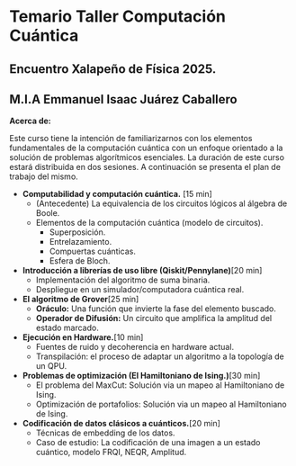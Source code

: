 # Temario Taller Computación Cuántica
## Encuentro Xalapeño de Física 2025.
## M.I.A Emmanuel Isaac Juárez Caballero
**Acerca de:**

Este curso tiene la intención de familiarizarnos con los elementos fundamentales de la computación cuántica con un enfoque orientado a la solución de problemas algorítmicos esenciales. 
La duración de este curso estará distribuida en dos sesiones. A continuación se presenta el plan de trabajo del mismo.


 - **Computabilidad y computación cuántica.** [15 min]
	 - (Antecedente) La equivalencia de los circuitos lógicos al álgebra de Boole.
	 - Elementos de la computación cuántica (modelo de circuitos).
		 - Superposición.
		 - Entrelazamiento.
		 - Compuertas cuánticas.
		 - Esfera de Bloch.
- **Introducción a librerías de uso libre (Qiskit/Pennylane)**[20 min]
	- Implementación del algoritmo de suma binaria.
	- Despliegue en un simulador/computadora cuántica real.
- **El algoritmo de Grover**[25 min]
	- **Oráculo:** Una función que invierte la fase del elemento buscado.
	- **Operador de Difusión:** Un circuito que amplifica la amplitud del estado marcado.
- **Ejecución en Hardware.**[10 min]
	- Fuentes de ruido y decoherencia en hardware actual.
	- Transpilación: el proceso de adaptar un algoritmo a la topología de un QPU.
- **Problemas de optimización (El Hamiltoniano de Ising.)**[30 min]
	- El problema del MaxCut: Solución via un mapeo al Hamiltoniano de Ising.
	- Optimización de portafolios: Solución via un mapeo al Hamiltoniano de Ising.
- **Codificación de datos clásicos a cuánticos.**[20 min]
	- Técnicas de embedding de los datos.
	- Caso de estudio: La codificación de una imagen a un estado cuántico, modelo FRQI, NEQR, Amplitud.

